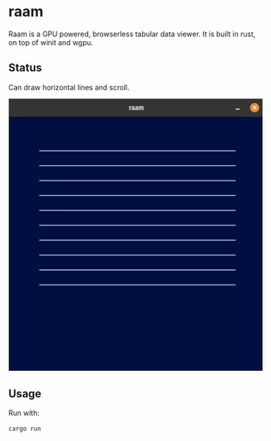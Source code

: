 # raam
Raam is a GPU powered, browserless tabular data viewer.
It is built in rust, on top of winit and wgpu.

## Status

Can draw horizontal lines and scroll.

![](./screencaps/raam_20240306.gif)

## Usage 

Run with:

```sh
cargo run
```

